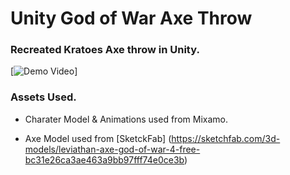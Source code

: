 # Unity God of War Axe Throw

### Recreated Kratoes Axe throw in Unity.

[![Demo Video](https://github.com/anzy03/Unity-God-of-War-Axe-Throw/blob/master/ScreenShot/Hnet-image.gif)]

### Assets Used.

* Charater Model & Animations used from Mixamo.

* Axe Model used from [SketckFab] (https://sketchfab.com/3d-models/leviathan-axe-god-of-war-4-free-bc31e26ca3ae463a9bb97fff74e0ce3b)
